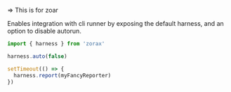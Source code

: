 

=> This is for zoar

Enables integration with cli runner by exposing the default harness, and an option to disable autorun.

~~~js
import { harness } from 'zorax'

harness.auto(false)

setTimeout(() => {
  harness.report(myFancyReporter)
})
~~~

